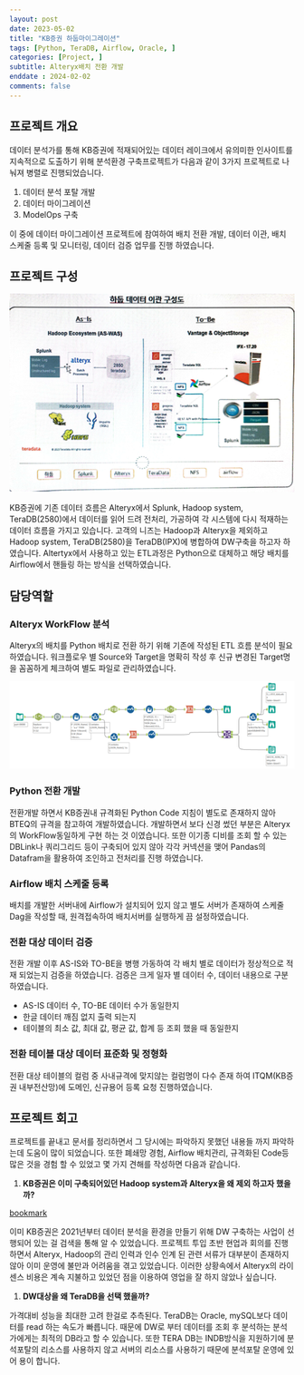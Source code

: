 ```yaml
---
layout: post
date: 2023-05-02
title: "KB증권 하둡마이그레이션"
tags: [Python, TeraDB, Airflow, Oracle, ]
categories: [Project, ]
subtitle: Alteryx배치 전환 개발
enddate : 2024-02-02
comments: false
---
```

## 프로젝트 개요


데이터 분석가를 통해 KB증권에 적재되어있는 데이터 레이크에서 유의미한 인사이트를 지속적으로
도출하기 위해 분석환경 구축프로젝트가 다음과 같이 3가지 프로젝트로 나눠져 병렬로 진행되었습니다.

1. 데이터 분석 포탈 개발
2. 데이터 마이그레이션
3. ModelOps 구축

이 중에 데이터 마이그레이션 프로젝트에 참여하여 배치 전환 개발, 데이터 이관, 배치 스케줄 등록
및 모니터링, 데이터 검증 업무를 진행 하였습니다.


## 프로젝트 구성


![0](/assets/img/2023-05-02-KB증권-하둡마이그레이션.md/0.png)


KB증권에 기존 데이터 흐름은 Alteryx에서 Splunk, Hadoop system, TeraDB(2580)에서 
데이터를 읽어 드려 전처리, 가공하여 각 시스템에 다시 적재하는 데이터 흐름을 가지고 있습니다.
고객의 니즈는 Hadoop과 Alteryx을 제외하고 Hadoop system, TeraDB(2580)을 
TeraDB(IPX)에 병합하여 DW구축을 하고자 하였습니다.
Altertyx에서 사용하고 있는 ETL과정은 Python으로 대체하고 해당 배치를 Airflow에서 
핸들링 하는 방식을 선택하였습니다.


## **담당역할**


### Alteryx WorkFlow 분석


Alteryx의 배치를 Python 배치로 전환 하기 위해 기존에 작성된 ETL 흐름 분석이 필요 하였습니다.
워크플로우 별 Source와 Target을 명확히 작성 후 신규 변경된 Target명을 꼼꼼하게 체크하여 
별도 파일로 관리하였습니다.


![1](/assets/img/2023-05-02-KB증권-하둡마이그레이션.md/1.png)


### Python 전환 개발


전환개발 하면서 KB증권내 규격화된 Python Code 지침이 별도로 존재하지 않아 BTEQ의 규격을 
참고하여 개발하였습니다.
개발하면서 보다 신경 썼던 부분은 Alteryx의 WorkFlow동일하게 구현 하는 것 이였습니다.
또한 이기종 디비를 조회 할 수 있는 DBLink나 쿼리그리드 등이 구축되어 있지 않아 
각각 커넥션을 맺어 Pandas의 Datafram을 활용하여 조인하고 전처리를 진행 하였습니다.


### Airflow 배치 스케줄 등록


배치를 개발한 서버내에 Airflow가 설치되어 있지 않고 별도 서버가 존재하여 스케줄 Dag을
작성할 때, 원격접속하여 배치서버를 실행하게 끔 설정하였습니다.


### 전환 대상 데이터 검증


전환 개발 이후 AS-IS와 TO-BE을 병행 가동하여 각 배치 별로 데이터가 정상적으로 적재 되었는지
검증을 하였습니다.
검증은 크게 일자 별 데이터 수, 데이터 내용으로 구분하였습니다.

- AS-IS 데이터 수, TO-BE 데이터 수가 동일한지
- 한글 데이터 깨짐 없지 출력 되는지
- 테이블의 최소 값, 최대 값, 평균 값, 합계 등 조회 했을 때 동일한지

### 전환 테이블 대상 데이터 표준화 및 정형화


전환 대상 테이블의 컬럼 중 사내규격에 맞지않는 컬럼명이 다수 존재 하여 ITQM(KB증권 내부전산망)에 도메인, 신규용어 등록 요청 진행하였습니다.


## 프로젝트 회고


프로젝트를 끝내고 문서를 정리하면서 그 당시에는 파악하지 못했던 내용들 까지 파악하는데 도움이 많이 되었습니다. 또한 폐쇄망 경험, Airflow 배치관리, 규격화된 Code등 많은 것을 경험 
할 수 있었고 몇 가지 견해를 작성하면 다음과 같습니다.

1. **KB증권은 이미 구축되어있던 Hadoop system과 Alteryx을 왜 제외 하고자 했을까?**

[bookmark](https://community.alteryx.com/t5/Global-Use-Cases/KBjeunggwon-yeoleo-deiteobeiseuleul-byeonghabhayeo-gogaeg-deiteo-bunseog/ta-p/742404)


이미 KB증권은 2021년부터 데이터 분석을 환경을 만들기 위해 DW 구축하는 사업이 선행되어 
있는 걸 검색을 통해 알 수 있었습니다. 
프로젝트 투입 초반 현업과 회의를 진행하면서 Alteryx, Hadoop의 관리 인력과 인수 인계 된 관련 
서류가 대부분이 존재하지 않아 이미 운영에 불만과 어려움을 겪고 있었습니다.
이러한 상황속에서 Alteryx의 라이센스 비용은 계속 지불하고 있었던 점을 이용하여 영업을 
잘 하지 않았나 싶습니다.

1. **DW대상을 왜 TeraDB을 선택 했을까?**

가격대비 성능을 최대한 고려 한걸로 추측된다. TeraDB는 Oracle, mySQL보다 데이터를 read 하는
속도가 빠릅니다. 
때문에 DW로 부터 데이터를 조회 후 분석하는 분석가에게는 최적의 DB라고 할 수 있습니다. 
또한 TERA DB는 INDB방식을 지원하기에 분석포탈의 리소스를 사용하지 않고 서버의 리소스를 
사용하기 때문에 분석포탈 운영에 있어 용이 합니다. 


